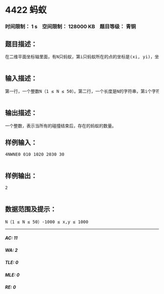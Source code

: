 # 4422 蚂蚁   
### 时间限制： 1 s&nbsp;&nbsp;&nbsp;&nbsp;空间限制： 128000 KB&nbsp;&nbsp;&nbsp;&nbsp;题目等级： 青铜  
## 题目描述：  

<pre>
在二维平面坐标轴里面，有N只蚂蚁，第i只蚂蚁所在的点的坐标是(xi, yi)，坐标都是整数。所有蚂蚁的移动速度都相等，都是每秒移动1个单位。每只蚂蚁都有一个固定的移动方向，是如下4种方向之一，都是平行于坐标轴的：l  N表示向北（即朝上）， 则y坐标正方向。l  E表示向东（即朝右）， 则x坐标正方向。l  S表示向南（即向下）， 则y坐标负方向。l  W表示向西（即向左）， 则x坐标负方向。当2只或多只蚂蚁在某个时刻碰（不一定是整数时刻）撞到一起，那么这些蚂蚁都会立即消失。 例如蚂蚁A的初始位置是(0, 0)且方向是向东，蚂蚁B的初始位置是(1, 0)且方向是向西，那么0.5秒后，两只蚂蚁会在点（0.5, 0）处碰撞，两只蚂蚁瞬间都消失。当所有的碰撞结束后，还有多少只蚂蚁存在？不管蚂蚁最终移动到哪里，只要没有消失，都算是存在。  

</pre>
  
  
## 输入描述：  

<pre>
第一行，一个整数N（1 ≤ N ≤ 50）。第二行，一个长度是N的字符串，第i个字符表示第i只蚂蚁的移动方向。接下来有N行，每行两个整数，表示蚂蚁的横坐标x和纵坐标y。-1000 ≤ x,y ≤ 1000。输入数据保证，一开始没有两只蚂蚁具有相同的位置。对于50%的数据， 蚂蚁的坐标范围【-100，100】。  

</pre>
  
  
## 输出描述：  

<pre>
一个整数，表示当所有的碰撞结束后，存在的蚂蚁的数量。
</pre>
  
  
## 样例输入：  

<pre>
4NWNE0 010 1020 2030 30  

</pre>
  
  
## 样例输出：  

<pre>
2  

</pre>
  
  
## 数据范围及提示：  

<pre>
N（1 ≤ N ≤ 50）-1000 ≤ x,y ≤ 1000
</pre>
  
  
***  

##### AC: 11  
##### WA: 2  
##### TLE: 0  
##### MLE: 0  
##### RE: 0  
